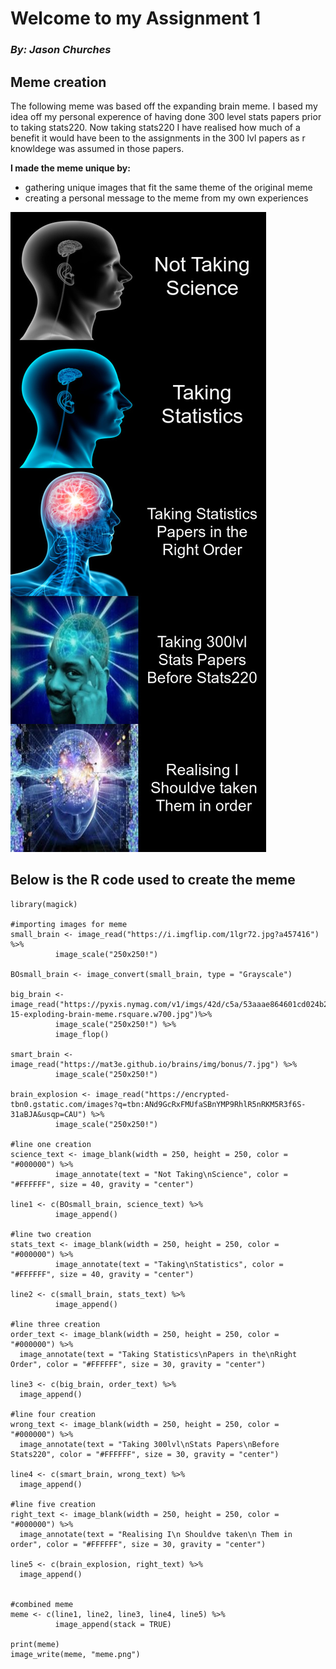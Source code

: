 
# Welcome to my Assignment 1
### *By: Jason Churches*


## Meme creation

The following meme was based off the expanding brain meme.
I based my idea off my personal experence of having done 300 level stats papers prior to taking stats220.
Now taking stats220 I have realised how much of a benefit it would have been to the assignments in the 300 lvl papers as r knowldege was assumed in those papers.

**I made the meme unique by:**
+ gathering unique images that fit the same theme of the original meme
+ creating a personal message to the meme from my own experiences


![](meme.png)

## Below is the R code used to create the meme
```{r}
library(magick)

#importing images for meme
small_brain <- image_read("https://i.imgflip.com/1lgr72.jpg?a457416") %>%
          image_scale("250x250!")

BOsmall_brain <- image_convert(small_brain, type = "Grayscale")

big_brain <- image_read("https://pyxis.nymag.com/v1/imgs/42d/c5a/53aaae864601cd024b2dd1fddaa6a0839a-15-exploding-brain-meme.rsquare.w700.jpg")%>%
          image_scale("250x250!") %>%
          image_flop()

smart_brain <- image_read("https://mat3e.github.io/brains/img/bonus/7.jpg") %>%
          image_scale("250x250!")

brain_explosion <- image_read("https://encrypted-tbn0.gstatic.com/images?q=tbn:ANd9GcRxFMUfaSBnYMP9RhlR5nRKM5R3f6S-31aBJA&usqp=CAU") %>%
          image_scale("250x250!")

#line one creation
science_text <- image_blank(width = 250, height = 250, color = "#000000") %>%
          image_annotate(text = "Not Taking\nScience", color = "#FFFFFF", size = 40, gravity = "center")

line1 <- c(BOsmall_brain, science_text) %>%
          image_append()

#line two creation
stats_text <- image_blank(width = 250, height = 250, color = "#000000") %>%
          image_annotate(text = "Taking\nStatistics", color = "#FFFFFF", size = 40, gravity = "center")

line2 <- c(small_brain, stats_text) %>%
          image_append()

#line three creation
order_text <- image_blank(width = 250, height = 250, color = "#000000") %>%
  image_annotate(text = "Taking Statistics\nPapers in the\nRight Order", color = "#FFFFFF", size = 30, gravity = "center")

line3 <- c(big_brain, order_text) %>%
  image_append()

#line four creation
wrong_text <- image_blank(width = 250, height = 250, color = "#000000") %>%
  image_annotate(text = "Taking 300lvl\nStats Papers\nBefore Stats220", color = "#FFFFFF", size = 30, gravity = "center")

line4 <- c(smart_brain, wrong_text) %>%
  image_append()

#line five creation
right_text <- image_blank(width = 250, height = 250, color = "#000000") %>%
  image_annotate(text = "Realising I\n Shouldve taken\n Them in order", color = "#FFFFFF", size = 30, gravity = "center")

line5 <- c(brain_explosion, right_text) %>%
  image_append()


#combined meme
meme <- c(line1, line2, line3, line4, line5) %>%
          image_append(stack = TRUE)

print(meme)
image_write(meme, "meme.png")

```
